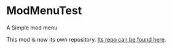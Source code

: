 # ModMenuTest

A Simple mod menu

This mod is now its own repository. [Its repo can be found here](https://github.com/Igbalabanov/Cobalt-Menu).
